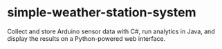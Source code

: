 # simple-weather-station-system
Collect and store Arduino sensor data with C#, run analytics in Java, and display the results on a Python-powered web interface.

